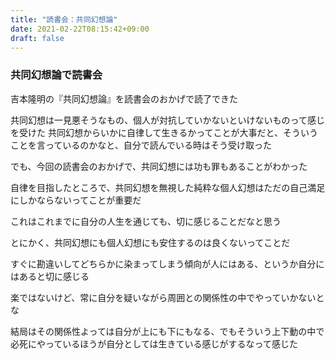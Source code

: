 ```yaml
---
title: "読書会：共同幻想論"
date: 2021-02-22T08:15:42+09:00
draft: false
---
```


### 共同幻想論で読書会

吉本隆明の『共同幻想論』を読書会のおかげで読了できた

共同幻想は一見悪そうなもの、個人が対抗していかないといけないものって感じを受けた
共同幻想からいかに自律して生きるかってことが大事だと、そういうことを言っているのかなと、自分で読んでいる時はそう受け取った

でも、今回の読書会のおかげで、共同幻想には功も罪もあることがわかった

自律を目指したところで、共同幻想を無視した純粋な個人幻想はただの自己満足にしかならないってことが重要だ

これはこれまでに自分の人生を通じても、切に感じることだなと思う

とにかく、共同幻想にも個人幻想にも安住するのは良くないってことだ

すぐに勘違いしてどちらかに染まってしまう傾向が人にはある、というか自分にはあると切に感じる

楽ではないけど、常に自分を疑いながら周囲との関係性の中でやっていかないとな

結局はその関係性よっては自分が上にも下にもなる、でもそういう上下動の中で必死にやっているほうが自分としては生きている感じがするなって感じた
